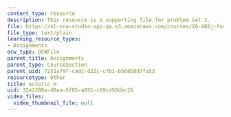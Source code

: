 ```yaml
---
content_type: resource
description: This resource is a supporting file for problem set 2.
file: https://ol-ocw-studio-app-qa.s3.amazonaws.com/courses/20-482j-foundations-of-algorithms-and-computational-techniques-in-systems-biology-spring-2006/32e2380ad0aa5f85a051c69cd50dbc25_estatic.m
file_type: text/plain
learning_resource_types:
- Assignments
ocw_type: OCWFile
parent_title: Assignments
parent_type: CourseSection
parent_uid: 7251a79f-cadc-d22c-c7b1-b56858d7fa53
resourcetype: Other
title: estatic.m
uid: 32e2380a-d0aa-5f85-a051-c69cd50dbc25
video_files:
  video_thumbnail_file: null
---
```

